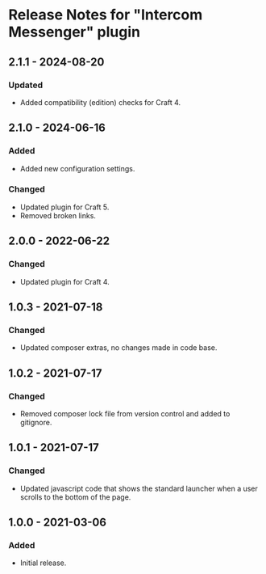 # Release Notes for "Intercom Messenger" plugin

## 2.1.1 - 2024-08-20

### Updated

- Added compatibility (edition) checks for Craft 4.

## 2.1.0 - 2024-06-16

### Added

- Added new configuration settings.

### Changed

- Updated plugin for Craft 5.
- Removed broken links.

## 2.0.0 - 2022-06-22

### Changed

- Updated plugin for Craft 4.

## 1.0.3 - 2021-07-18

### Changed

- Updated composer extras, no changes made in code base.

## 1.0.2 - 2021-07-17

### Changed

- Removed composer lock file from version control and added to gitignore.

## 1.0.1 - 2021-07-17

### Changed

- Updated javascript code that shows the standard launcher when a user scrolls to the bottom of the page.

## 1.0.0 - 2021-03-06

### Added

- Initial release.
